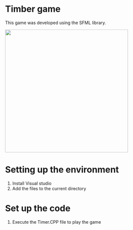 # Timber game
This game was developed using the SFML library.

<img src ="images/finalIMG.jpg" widht = "500" height="400" >

# Setting up the environment
1. Install Visual studio
1. Add the files to the current directory

# Set up the code
1. Execute the Timer.CPP file to play the game
